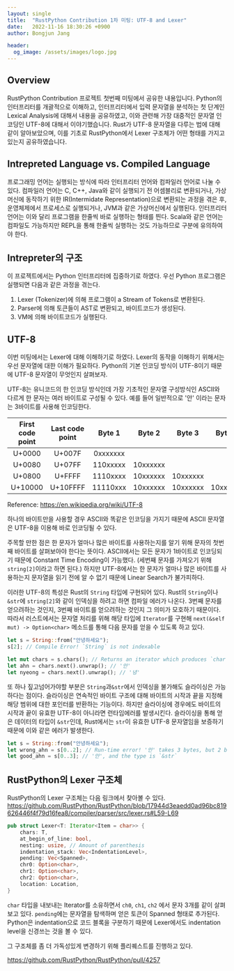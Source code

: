 ```yaml
---
layout: single
title:  "RustPython Contribution 1차 미팅: UTF-8 and Lexer"
date:   2022-11-16 18:30:26 +0900
author: Bongjun Jang

header:
  og_image: /assets/images/logo.jpg
---
```


## Overview

RustPython Contribution 프로젝트 첫번째 미팅에서 공유한 내용입니다.
Python의 인터프리터를 개괄적으로 이해하고, 인터프리터에서 입력 문자열을 분석하는 첫 단계인
Lexical Analysis에 대해서 내용을 공유하였고, 이와 관련해 가장 대중적인 문자열 인코딩인 UTF-8에 대해서 이야기했습니다.
Rust가 UTF-8 문자열을 다루는 법에 대해 같이 알아보았으며, 이를 기초로 RustPython에서 Lexer 구조체가 어떤 형태를 가지고 있는지 공유하였습니다.

## Intrepreted Language vs. Compiled Language

프로그래밍 언어는 실행되는 방식에 따라 인터프리터 언어와 컴파일러 언어로 나눌 수 있다.
컴파일러 언어는 C, C++, Java와 같이 실행되기 전 어셈블리로 변환되거나, 가상머신에 동작하기 위한 IR(Intermidate Representation)으로 변환되는 과정을 겪은 후,
운영체제에서 프로세스로 실행되거나, JVM과 같은 가상머신에서 실행된다.
인터프리터 언어는 이와 달리 프로그램을 한줄씩 바로 실행하는 형태를 띈다.
Scala와 같은 언어는 컴파일도 가능하지만 REPL을 통해 한줄씩 실행하는 것도 가능하므로 구분에 유의하여야 한다.

## Intrepreter의 구조

이 프로젝트에서는 Python 인터프리터에 집중하기로 하였다.
우선 Python 프로그램은 실행되면 다음과 같은 과정을 겪는다.

1. Lexer (Tokenizer)에 의해 프로그램이 a Stream of Tokens로 변환된다.
2. Parser에 의해 토큰들이 AST로 변환되고, 바이트코드가 생성된다.
3. VM에 의해 바이트코드가 실행된다.

## UTF-8

이번 미팅에서는 Lexer에 대해 이해하기로 하였다.
Lexer의 동작을 이해하기 위해서는 우선 문자열에 대한 이해가 필요하다.
Python의 기본 인코딩 방식이 UTF-8이기 때문에 UTF-8 문자열이 무엇인지 살펴보자.

UTF-8는 유니코드의 한 인코딩 방식인데 가장 기초적인 문자열 구성방식인 ASCII와 다르게 한 문자는 여러 바이트로 구성될 수 있다.
예를 들어 일반적으로 '안' 이라는 문자는 3바이트를 사용해 인코딩한다.


| First code point | Last code point |  Byte 1  |  Byte 2  |  Byte 3  |  Byte 4  |
| :--------------: | :-------------: | :------: | :------: | :------: | :------: |
|      U+0000      |     U+007F      | 0xxxxxxx |
|      U+0080      |     U+07FF      | 110xxxxx | 10xxxxxx |
|      U+0800      |     U+FFFF      | 1110xxxx | 10xxxxxx | 10xxxxxx |
|     U+10000      |    U+10FFFF     | 11110xxx | 10xxxxxx | 10xxxxxx | 10xxxxxx |

Reference: https://en.wikipedia.org/wiki/UTF-8

하나의 바이트만을 사용할 경우 ASCII와 똑같은 인코딩을 가지기 때문에 ASCII 문자열은 UTF-8을 이용해 바로 인코딩될 수 있다.

주목할 만한 점은 한 문자가 얼마나 많은 바이트를 사용하는지를 알기 위해 문자의 첫번째 바이트를 살펴보아야 한다는 뜻이다.
ASCII에서는 모든 문자가 1바이트로 인코딩되기 때문에 Constant Time Encoding이 가능했다. (세번째 문자를 가져오기 위해 `string[2]`이라고 하면 된다.)
하지만 UTF-8에서는 한 문자가 얼마나 많은 바이트를 사용하는지 문자열을 읽기 전에 알 수 없기 때문에 Linear Search가 불가피하다.

이러한 UTF-8의 특성은 Rust의 `String` 타입에 구현되어 있다.
Rust의 `String`이나 `&str`에 `string[2]`와 같이 인덱싱을 하려고 하면 컴파일 에러가 나온다.
3번째 문자를 얻으려하는 것인지, 3번째 바이트를 얻으려하는 것인지 그 의미가 모호하기 때문이다.
따라서 러스트에서는 문자열 처리를 위해 해당 타입에 `Iterator`를 구현해 `next(&self mut) -> Option<char>` 메소드를 통해 다음 문자를 얻을 수 있도록 하고 있다.

```rust
let s = String::from("안녕하세요");
s[2]; // Compile Error! `String` is not indexable

let mut chars = s.chars(); // Returns an iterator which produces `char` every `next()` calls
let ahn = chars.next().unwrap(); // '안'
let nyeong = chars.next().unwrap(); // '녕'
```

또 하나 짚고넘어가야할 부분은 `String`과`&str`에서 인덱싱을 불가해도 슬라이싱은 가능하다는 점이다.
슬라이싱은 연속적인 바이트 구조에 대해 바이트의 시작과 끝을 지정해 해당 범위에 대한 포인터를 반환하는 기능이다.
하지만 슬라이싱에 경우에도 바이트의 시작과 끝이 유효한 UTF-8이 아니라면 런타임에러를 발생시킨다.
슬라이싱을 통해 얻은 데이터의 타입이 `&str`인데, Rust에서는 `str`이 유효한 UTF-8 문자열임을 보증하기 때문에 이와 같은 에러가 발생한다.

```rust
let s = String::from("안녕하세요");
let wrong_ahn = s[0..2]; // Run-time error! '안' takes 3 bytes, but 2 bytes specified in the slice
let good_ahn = s[0..3]; // '안', and the type is `&str`
```


## RustPython의 Lexer 구조체

RustPython의 Lexer 구조체는 다음 링크에서 찾아볼 수 있다.
https://github.com/RustPython/RustPython/blob/17944d3eaedd0ad96bc819626446f4f79d16fea8/compiler/parser/src/lexer.rs#L59-L69

``` rust
pub struct Lexer<T: Iterator<Item = char>> {
    chars: T,
    at_begin_of_line: bool,
    nesting: usize, // Amount of parenthesis
    indentation_stack: Vec<IndentationLevel>,
    pending: Vec<Spanned>,
    chr0: Option<char>,
    chr1: Option<char>,
    chr2: Option<char>,
    location: Location,
}
```

`char` 타입을 내보내는 Iterator를 소유하면서 `ch0`, `ch1`, `ch2` 에서 문자 3개를 같이 살펴보고 있다.
`pending`에는 문자열을 탐색하며 얻은 토큰이 Spanned 형태로 추가된다.
Python은 indentation으로 코드 블록을 구분하기 때문에 Lexer에서도 indentation level을 신경쓰는 것을 볼 수 있다.

그 구조체를 좀 더 가독성있게 변경하기 위해 플리퀘스트를 진행하고 있다.

https://github.com/RustPython/RustPython/pull/4257
